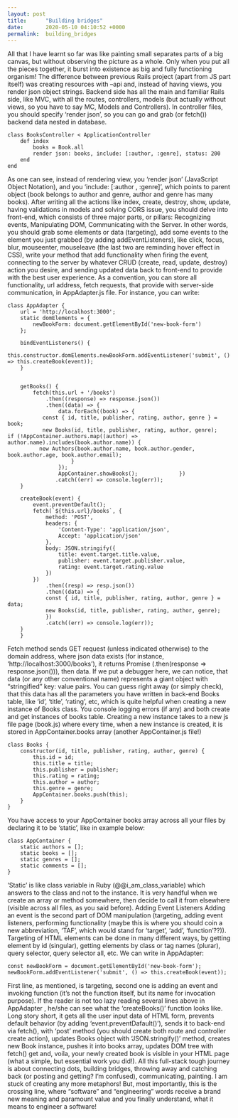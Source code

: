 ```yaml
---
layout: post
title:      "Building bridges"
date:       2020-05-10 04:10:52 +0000
permalink:  building_bridges
---
```


All that I have learnt so far was like painting small separates parts of a big canvas, but without observing the picture as a whole. Only when you put all the pieces together, it burst into existence as big and fully functioning organism!
The difference between previous Rails project (apart from JS part itself) was creating resources with –api and, instead of having views, you render json object strings. Backend side has all the main and familiar Rails side, like MVC, with all the routes, controllers, models (but actually without views, so you have to say MC, Models and Controllers). In controller files, you should specify ‘render json’, so you can go and grab (or fetch()) backend data nested in database.

```
class BooksController < ApplicationController
    def index
        books = Book.all
        render json: books, include: [:author, :genre], status: 200
    end
end
```

As one can see, instead of rendering view, you ‘render json’ (JavaScript Object Notation), and you ‘include: [:author , :genre]’, which points to parent object (book belongs to author and genre, author and genre has many books). After writing all the actions like index, create, destroy, show, update, having validations in models and solving CORS issue, you should delve into front-end, which consists of three major parts, or pillars: Recognizing events, Manipulating DOM, Communicating with the Server. In other words, you should grab some elements or data (targeting), add some events to the element you just grabbed (by adding addEventListeners), like click, focus, blur, mouseenter, mouseleave (the last two are reminding hover effect in CSS), write your method that add functionality when firing the event, connecting to the server by whatever CRUD (create, read, update, destroy) action you desire, and sending updated data back to front-end to provide with the best user experience.
As a convention, you can store all functionality, url address, fetch requests, that provide with server-side communication, in AppAdapter.js file. For instance, you can write:

```
class AppAdapter {
    url = 'http://localhost:3000';
    static domElements = {
        newBookForm: document.getElementById('new-book-form')
    };

    bindEventListeners() {
        this.constructor.domElements.newBookForm.addEventListener('submit', () => this.createBook(event));
    }


    getBooks() {
        fetch(this.url + '/books')
            .then((response) => response.json())
            .then((data) => {
                data.forEach((book) => {
           const { id, title, publisher, rating, author, genre } = book;
           new Books(id, title, publisher, rating, author, genre);   if (!AppContainer.authors.map((author) => author.name).includes(book.author.name)) {
          new Authors(book.author.name, book.author.gender, book.author.age, book.author.email);
                    }
                });
                AppContainer.showBooks();             })
               .catch((err) => console.log(err));
    }

    createBook(event) {
        event.preventDefault();
        fetch(`${this.url}/books`, {
            method: 'POST',
            headers: {
                'Content-Type': 'application/json',
                Accept: 'application/json'
            },
            body: JSON.stringify({
                title: event.target.title.value,
                publisher: event.target.publisher.value,
                rating: event.target.rating.value
            })
        })
            .then((resp) => resp.json())
            .then((data) => {
            const { id, title, publisher, rating, author, genre } = data;
            new Books(id, title, publisher, rating, author, genre);
            })
            .catch((err) => console.log(err));
    }
	}
```

Fetch method sends GET request (unless indicated otherwise) to the domain address, where json data exists (for instance, ‘http://localhost:3000/books’), it returns Promise (.then(response => response.json())), then data. If we put a debugger here, we can notice, that data (or any other conventional name) represents a giant object with “stringified” key: value pairs. You can guess right away (or simply check), that this data has all the parameters you have written in back-end Books table, like ‘id’, ‘title’, ‘rating’, etc, which is quite helpful when creating a new instance of Books class. You console logging errors (if any) and both create and get instances of books table. Creating a new instance takes  to a new js file page (book.js) where every time, when a new instance is created, it is stored in AppContainer.books array (another AppContainer.js file!)

```
class Books {
    constructor(id, title, publisher, rating, author, genre) {
        this.id = id;
        this.title = title;
        this.publisher = publisher;
        this.rating = rating;
        this.author = author;
        this.genre = genre;
        AppContainer.books.push(this); 
    }
}
```

You have access to your AppContainer books array across all your files by declaring it to be ‘static’, like in example below:

```
class AppContainer {
    static authors = []; 
    static books = [];
    static genres = [];
    static comments = [];
}
```

‘Static’ is like class variable in Ruby (@@i_am_class_variable) which answers to the class and not to the instance. It is very handful when we create an array or method somewhere, then decide to call it from elsewhere (visible across all files, as you said before).
Adding Event Listeners
Adding an event is the second part of DOM manipulation (targeting, adding event listeners, performing functionality (maybe this is where you should coin a new abbreviation, ‘TAF’, which would stand for ‘target’, ‘add’, ‘function’??)). Targeting of HTML elements can be done in many different ways, by getting element by id (singular), getting elements by class or tag names (plurar), query selector, query selector all, etc. We can write in AppAdapter:

```
const newBookForm = document.getElementById('new-book-form');
newBookForm.addEventListener('submit', () => this.createBook(event));
```

First line, as mentioned, is targeting, second one is adding an event and invoking function (it’s not the function itself, but its name for invocation purpose). If the reader is not too lazy reading several lines above in AppAdapter , he/she can see what the ‘createBooks()’ function looks like. Long story short, it gets all the user input data of HTML form, prevents default behavior (by adding ‘event.preventDafault()’), sends it to back-end via fetch(), with ‘post’ method (you  should create both route and controller create action), updates Books object with ‘JSON.stringify()’ method, creates new Book instance, pushes it into books array, updates DOM tree with fetch() get and, voila, your newly created book is visible in your HTML page (what a simple, but essential work you did!). 
All this full-stack tough journey is about connecting dots, building bridges, throwing away and catching back (or posting and getting? I’m confused), communicating, painting. I am stuck of creating any more metaphors! But, most importantly, this is the crossing line, where “software” and “engineering” words receive a brand new meaning and paramount value and you finally understand, what it means to engineer a software!

